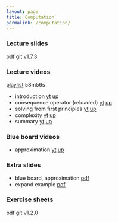 ```yaml
---
layout: page
title: Computation
permalink: /computation/
---
```


### Lecture slides

  [pdf](https://github.com/potassco-asp-course/course/releases/download/v1.7.3/computation.pdf)
  [git](https://github.com/potassco-asp-course/computation)
  [v1.7.3](https://github.com/potassco-asp-course/course/releases/tag/v1.7.3)

### Lecture videos

  [playlist](https://youtube.com/playlist?list=PL7DBaibuDD9NbVx8aleanvEAyVRYmvUST) 58m56s

  * introduction
	[yt](https://youtu.be/IM_Cxf8aFL8)
	[up](https://mediaup.uni-potsdam.de/Play/28539)
  * consequence operator (reloaded)
	[yt](https://youtu.be/Uku4yruGP0g)
	[up](https://mediaup.uni-potsdam.de/Play/28543)
  * solving from first principles
	[yt](https://youtu.be/UE33COVv0ws)
	[up](https://mediaup.uni-potsdam.de/Play/28698)
  * complexity
	[yt](https://youtu.be/tm98EfdwGj8)
	[up](https://mediaup.uni-potsdam.de/Play/28699)
  * summary
	[yt](https://youtu.be/5Aud3gkE82U)
	[up](https://mediaup.uni-potsdam.de/Play/28700)

### Blue board videos

  * approximation
    [yt](https://youtu.be/MByOSDjf3vQ)
    [up](https://mediaup.uni-potsdam.de/Play/28701)

### Extra slides

  * blue board, approximation
	[pdf](https://github.com/potassco-asp-course/course/releases/download/v1.7.3/expand-idea-one.pdf)
  * expand example
	[pdf](https://github.com/potassco-asp-course/course/releases/download/v1.7.3/expand-example.pdf)

### Exercise sheets

  [pdf](https://github.com/potassco-asp-course/exercises/releases/download/v1.2.0/computation-exercises.pdf)
  [git](https://github.com/potassco-asp-course/exercises/tree/main/computation)
  [v1.2.0](https://github.com/potassco-asp-course/exercises/releases/tag/v1.2.0)
